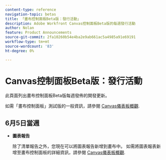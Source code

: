 ```yaml
---
content-type: reference
navigation-topic: betas
title: 「畫布控制面板Beta版：發行活動」
description: Adobe Workfront Canvas控制面板Beta版的每週發行活動
author: Nolan
feature: Product Announcements
source-git-commit: 2fa10260b54e4ba2e9ab661ac5a4985a91e69191
workflow-type: tm+mt
source-wordcount: '83'
ht-degree: 0%

---
```



# Canvas控制面板Beta版：發行活動

此頁面列出畫布控制面板Beta版每週發佈的開發更新。

如需「畫布控制面板」測試版的一般資訊，請參閱 [Canvas儀表板概觀](/help/quicksilver/reports-and-dashboards/dashboards/creating-and-managing-dashboards/canvas-dashboards-overview.md).

## 6月5日當週

* **圖表報告**

  除了清單報告之外，您現在可以將圖表報告新增到畫布中。 如需將圖表報表新增至畫布控制面板的詳細資訊，請參閱 [Canvas儀表板概觀](/help/quicksilver/reports-and-dashboards/dashboards/creating-and-managing-dashboards/canvas-dashboards-overview.md).